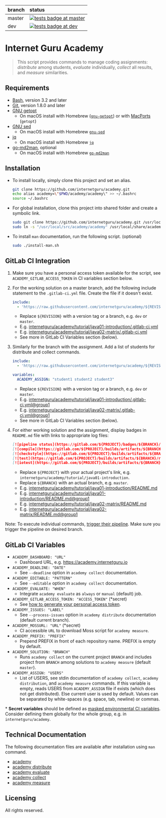 
| branch  | status |
| :------------- | :------------- |
| master | [![tests badge at master](https://github.com/internetguru/academy/workflows/tests/badge.svg?branch=master)](https://github.com/internetguru/academy/actions?query=branch%3Amaster)|
| dev | [![tests badge at dev](https://github.com/internetguru/academy/workflows/tests/badge.svg?branch=dev)](https://github.com/internetguru/academy/actions?query=branch%3Adev)|

# Internet Guru Academy

> This script provides commands to manage coding assignments: _distribute_ among students, _evaluate_ individually, _collect_ all results, and _measure_ similarities.

## Requirements

- [Bash](https://www.gnu.org/software/bash/), version 3.2 and later
- [Git](https://git-scm.com/), version 1.8.0 and later
- [GNU getopt](http://frodo.looijaard.name/project/getopt)
  - On macOS install with Homebrew ([`gnu-getopt`](http://braumeister.org/formula/gnu-getopt)) or with [MacPorts](https://www.macports.org/) (`getopt`)
- [GNU sed](https://www.gnu.org/software/sed/)
  - On macOS install with Homebrew [`gnu-sed`](http://braumeister.org/formula/gnu-sed)
- [jq](https://stedolan.github.io/jq/)
  - On macOS install with Homebrew [`jq`](https://formulae.brew.sh/formula/jq)
- [go-md2man](https://github.com/cpuguy83/go-md2man), optional
  - On macOS install with Homebrew [`go-md2man`](https://formulae.brew.sh/formula/go-md2man)

## Installation

- To install locally, simply clone this project and set an alias.

   ```sh
   git clone https://github.com/internetguru/academy.git
   echo alias academy=\"$PWD/academy/academy\" >> ~/.bashrc
   source ~/.bashrc
   ```

- For global installation, clone this project into shared folder and create a symbolic link.

   ```sh
   sudo git clone https://github.com/internetguru/academy.git /usr/local/src
   sudo ln -s "/usr/local/src/academy/academy" /usr/local/share/academy
   ```

- To install `man` documentation, run the following script. (optional)
   ```sh
   sudo ./install-man.sh
   ```

## GitLab CI Integration


1. Make sure you have a personal access token available for the script, see `ACADEMY_GITLAB_ACCESS_TOKEN` in CI variables section below.

1. For the working solution on a master branch, add the following include statement to the `.gitlab-ci.yml` file. Create the file if it doesn't exist. 

   ```yaml
   include:
     - 'https://raw.githubusercontent.com/internetguru/academy/${REVISION}/gitlab-stages.yml'
   ```

   - Replace `${REVISION}` with a version tag or a branch, e.g. `dev` or `master`.
   - E.g. [internetguru/academy/tutorial/java01-introduction/.gitlab-ci.yml](https://gitlab.com/internetguru/academy/tutorial/java01-introduction/-/blob/master/.gitlab-ci.yml)
   - E.g. [internetguru/academy/tutorial/java02-matrix/.gitlab-ci.yml](https://gitlab.com/internetguru/academy/tutorial/java02-matrix/-/blob/master/.gitlab-ci.yml)
   - See more in GitLab CI Variables section (below).

1. Similarly for the branch with the assignment. Add a list of students for distribute and collect commands.

   ```yaml
   include:
     - 'https://raw.githubusercontent.com/internetguru/academy/${REVISION}/gitlab-stages.yml'

   variables:
     ACADEMY_ASSIGN: "student1 student2 student3"
   ```

   - Replace `${REVISION}` with a version tag or a branch, e.g. `dev` or `master`.
   - E.g. [internetguru/academy/tutorial/java01-introduction/.gitlab-ci.yml@group1](https://gitlab.com/internetguru/academy/tutorial/java01-introduction/-/blob/group1/.gitlab-ci.yml)
   - E.g. [internetguru/academy/tutorial/java02-matrix/.gitlab-ci.yml@group1](https://gitlab.com/internetguru/academy/tutorial/java02-matrix/-/blob/group1/.gitlab-ci.yml)
   - See more in GitLab CI Variables section (below).

1. For either working solution and the assignment, display badges in `README.md` file with links to appropriate log files:

   ```markdown
   [![pipeline status](https://gitlab.com/${PROJECT}/badges/${BRANCH}/pipeline.svg)](https://gitlab.com/${PROJECT}/-/pipelines?ref=${BRANCH})
   [![compile](https://gitlab.com/${PROJECT}/builds/artifacts/${BRANCH}/raw/.results/compile.svg?job=evaluate)](https://gitlab.com/${PROJECT}/-/jobs/artifacts/${BRANCH}/file/.results/compile.log?job=evaluate)
   [![checkstyle](https://gitlab.com/${PROJECT}/builds/artifacts/${BRANCH}/raw/.results/checkstyle.svg?job=evaluate)](https://gitlab.com/${PROJECT}/-/jobs/artifacts/${BRANCH}/file/.results/checkstyle.log?job=evaluate)
   [![test](https://gitlab.com/${PROJECT}/builds/artifacts/${BRANCH}/raw/.results/test.svg?job=evaluate)](https://gitlab.com/${PROJECT}/-/jobs/artifacts/${BRANCH}/file/.results/test.log?job=evaluate)
   [![iotest](https://gitlab.com/${PROJECT}/builds/artifacts/${BRANCH}/raw/.results/iotest.svg?job=evaluate)](https://gitlab.com/${PROJECT}/-/jobs/artifacts/${BRANCH}/file/.results/iotest.log?job=evaluate)
   ```

   - Replace `${PROJECT}` with your actual project's link, e.g. `internetguru/academy/tutorial/java01-introduction`.
   - Replace `${BRANCH}` with an actual branch, e.g. `master`.
   - E.g. [internetguru/academy/tutorial/java01-introduction/README.md](https://gitlab.com/internetguru/academy/tutorial/java01-introduction/-/blob/master/README.md)
   - E.g. [internetguru/academy/tutorial/java01-introduction/README.md@group1](https://gitlab.com/internetguru/academy/tutorial/java01-introduction/-/blob/group1/README.md)
   - E.g. [internetguru/academy/tutorial/java02-matrix/README.md](https://gitlab.com/internetguru/academy/tutorial/java02-matrix/-/blob/master/README.md)
   - E.g. [internetguru/academy/tutorial/java02-matrix/README.md@group1](https://gitlab.com/internetguru/academy/tutorial/java02-matrix/-/blob/group1/README.md)

Note: To execute individual commands, [trigger their pipeline](https://docs.gitlab.com/ee/ci/pipelines/#run-a-pipeline-manually). Make sure you trigger the pipeline on desired branch.

## GitLab CI Variables

- `ACADEMY_DASHBOARD: "URL"`
   - Dashboard URL, e.g. https://academy.internetguru.io
- `ACADEMY_DEADLINE: "DATE"`
   - See `--deadline` option in `academy collect` documentation.
- `ACADEMY_EDITABLE: "PATTERN"`
   - See `--editable` option in `academy collect` documentation.
- `ACADEMY_EVALUATE: "WHEN"`
   - Integrate `academy evaluate` as `always` or `manual` (default) job.
- `ACADEMY_GITLAB_ACCESS_TOKEN: "ACCESS_TOKEN"` (\*secret)
   - See [how to generate your personal access token](https://docs.gitlab.com/ee/user/profile/personal_access_tokens.html#creating-a-personal-access-token).
- `ACADEMY_ISSUES: "LABEL"`
   - See `--process-issues` option in `academy distribute` documentation (default current branch).
- `ACADEMY_MOSSURL: "URL"` (\*secret)
   - CI accessible `URL` to download Moss script for `academy measure`.
- `ACADEMY_PREFIX: "PREFIX"`
   - Prepend PREFIX in front of each repository name. PREFIX is empty by default.
- `ACADEMY_SOLUTION: "BRANCH"`
   - Runs `academy collect` on the current project `BRANCH` and includes project from `BRANCH` among solutions to `academy measure` (default `master`).
- `ACADEMY_ASSIGN: "USERS"`
   - List of USERS, see stdin documentation of `academy collect`, `academy distribution`, and `academy measure` commands. If this variable is empty, reads USERS from `ACADEMY_ASSIGN` file if exists (which does not get distributed). Else current user is used by default. Values can be separated by white-spaces (e.g. space, tab, newline) or commas.

\* **Secret variables** should be defined as [masked environmental CI variables](https://docs.gitlab.com/ee/ci/variables/#add-a-cicd-variable-to-a-project). Consider defining them globally for the whole group, e.g. in `internetguru/academy`.

## Technical Documentation

The following documentation files are available after installation using `man` command.

- [academy](documentation/academy.md)
- [academy distribute](documentation/academy-distribute.md)
- [academy evaluate](documentation/academy-evaluate.md)
- [academy collect](documentation/academy-collect.md)
- [academy measure](documentation/academy-measure.md)

## Licensing

All rights reserved.
